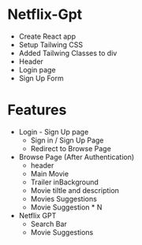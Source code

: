 # Netflix-Gpt

- Create React app
- Setup Tailwing CSS
- Added Tailwing Classes to div
- Header
- Login page
- Sign Up Form

# Features

- Login - Sign Up page
  - Sign in / Sign Up Page
  - Redirect to Browse Page
- Browse Page (After Authentication)
  - header
  - Main Movie
  - Trailer inBackground
  - Movie tiltle and description
  - Movies Suggestions
  - Movie Suggestion \* N
- Netflix GPT
  - Search Bar
  - Movie Suggestions
